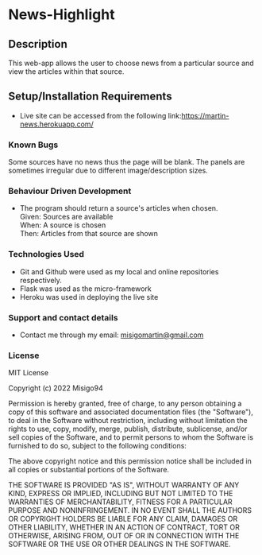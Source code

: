 # News-Highlight


## Description
This web-app allows the user to choose news from a particular source and view the articles within that source.

## Setup/Installation Requirements
* Live site can be accessed from the following link:https://martin-news.herokuapp.com/


### Known Bugs
Some sources have no news thus the page will be blank.
The panels are sometimes irregular due to different image/description sizes.

### Behaviour Driven Development
* The program should return a source's articles when chosen.<br> 
Given: Sources are available<br>
When: A source is chosen<br>
Then: Articles from that source are shown<br>




### Technologies Used

* Git and Github were used as my local and online repositories respectively.
* Flask was used as the micro-framework
* Heroku was used in deploying the live site 


### Support and contact details
* Contact me through my email: misigomartin@gmail.com


### License
MIT License

Copyright (c) 2022 Misigo94

Permission is hereby granted, free of charge, to any person obtaining a copy
of this software and associated documentation files (the "Software"), to deal
in the Software without restriction, including without limitation the rights
to use, copy, modify, merge, publish, distribute, sublicense, and/or sell
copies of the Software, and to permit persons to whom the Software is
furnished to do so, subject to the following conditions:

The above copyright notice and this permission notice shall be included in all
copies or substantial portions of the Software.

THE SOFTWARE IS PROVIDED "AS IS", WITHOUT WARRANTY OF ANY KIND, EXPRESS OR
IMPLIED, INCLUDING BUT NOT LIMITED TO THE WARRANTIES OF MERCHANTABILITY,
FITNESS FOR A PARTICULAR PURPOSE AND NONINFRINGEMENT. IN NO EVENT SHALL THE
AUTHORS OR COPYRIGHT HOLDERS BE LIABLE FOR ANY CLAIM, DAMAGES OR OTHER
LIABILITY, WHETHER IN AN ACTION OF CONTRACT, TORT OR OTHERWISE, ARISING FROM,
OUT OF OR IN CONNECTION WITH THE SOFTWARE OR THE USE OR OTHER DEALINGS IN THE
SOFTWARE.

  